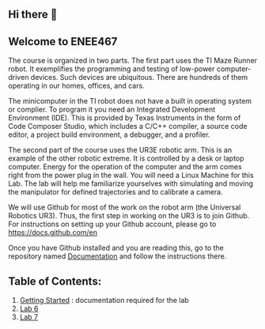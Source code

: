 ## Hi there 👋

## Welcome to ENEE467

The course is organized in two parts. The first part uses the TI Maze Runner robot. It exemplifies the programming and testing of low-power computer-driven devices. Such devices are ubiquitous. There are hundreds of them operating in our homes, offices, and cars.

The minicomputer in the TI robot does not have a built in operating system or complier. To program it you need an Integrated Development Environment (IDE). This is provided by Texas Instruments in the form of Code Composer Studio, which includes a C/C++ compiler, a source code editor, a project build environment, a debugger, and a profiler.

The second part of the course uses the UR3E robotic arm. This is an example of the other robotic extreme. It is controlled by a desk or laptop computer. Energy for the operation of the computer and the arm comes right from the power plug in the wall. You will need a Linux Machine for this Lab. The lab will help me familiarize yourselves with simulating and moving the manipulator for defined trajectories and to calibrate a camera. 

We will use Github for most of the work on the robot arm (the Universal Robotics UR3). Thus, the first step in working on the UR3 is to join Github. For instructions on setting up your Github account, please go to https://docs.github.com/en

Once you have Github installed and you are reading this, go to the repository named [Documentation](https://github.com/ENEE467/documentation.git) and follow the instructions there.

## Table of Contents:
1. [Getting Started](https://github.com/ENEE467/documentation.git) : documentation required for the lab
2. [Lab 6](https://github.com/ENEE467/Lab_6.git) 
3. [Lab 7](https://github.com/ENEE467/Lab_7.git)
